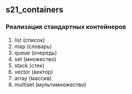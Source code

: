 ##  s21_containers

### Реализация стандартных контейнеров

  1. list (список)
  2. map (словарь)
  3. queue (очередь)
  4. set (множество)
  5. stack (стек)
  6. vector (вектор)
  7. array (массив)
  8. multiset (мультимножество)
